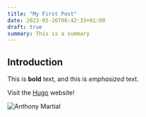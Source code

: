 ```yaml
---
title: "My First Post"
date: 2023-05-26T08:42:33+01:00
draft: true
summary: This is a summary
---
```


## Introduction

This is **bold** text, and this is *emphasized* text.

Visit the [Hugo](https://gohugo.io) website!

![Anthony Martial](/images/martial.jpeg)
